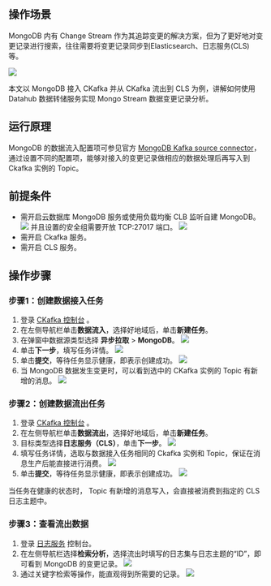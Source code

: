 ## 操作场景

MongoDB 内有 Change Stream 作为其追踪变更的解决方案，但为了更好地对变更记录进行搜索，往往需要将变更记录同步到Elasticsearch、日志服务(CLS) 等。

![](https://qcloudimg.tencent-cloud.cn/raw/cc7562f3306a56debf1748c8b433f88a.png)

本文以 MongoDB 接入 CKafka 并从 CKafka 流出到 CLS 为例，讲解如何使用 Datahub 数据转储服务实现 Mongo Stream 数据变更记录分析。

## 运行原理

MongoDB 的数据流入配置项可参见官方 [MongoDB Kafka source connector](https://docs.mongodb.com/kafka-connector/current/source-connector/)，通过设置不同的配置项，能够对接入的变更记录做相应的数据处理后再写入到 Ckafka 实例的 Topic。

## 前提条件

- 需开启云数据库 MongoDB 服务或使用负载均衡 CLB 监听自建 MongoDB。
![](https://qcloudimg.tencent-cloud.cn/raw/1386958ceb6ad238cde997d2c53eb722.png)
并且设置的安全组需要开放 TCP:27017 端口。
![](https://qcloudimg.tencent-cloud.cn/raw/3a7a7593ecdedf07de2e087d0687d258.png)
- 需开启 Ckafka 服务。
- 需开启 CLS 服务。

## 操作步骤

### 步骤1：创建数据接入任务

1. 登录 [CKafka 控制台](https://console.cloud.tencent.com/ckafka) 。
2. 在左侧导航栏单击**数据流入**，选择好地域后，单击**新建任务**。
3. 在弹窗中数据源类型选择 **异步拉取** > **MongoDB**。
![](https://qcloudimg.tencent-cloud.cn/raw/2733ca5e5b966bac82f1858962cc960c.png)
4. 单击**下一步**，填写任务详情。
![](https://qcloudimg.tencent-cloud.cn/raw/a5647a8d101714a982858ff81c827f10.png)
5. 单击**提交**，等待任务显示健康，即表示创建成功。
![](https://qcloudimg.tencent-cloud.cn/raw/c3de44cecf13ba331b78914ebb100f53.png)
6. 当 MongoDB 数据发生变更时，可以看到选中的 CKafka 实例的 Topic 有新增的消息。
![](https://qcloudimg.tencent-cloud.cn/raw/94494e70d68682da95a83a3c3f56d124.png)

### 步骤2：创建数据流出任务

1. 登录 [CKafka 控制台](https://console.cloud.tencent.com/ckafka) 。
2. 在左侧导航栏单击**数据流出**，选择好地域后，单击**新建任务**。
3. 目标类型选择**日志服务（CLS）**，单击**下一步**。
![](https://qcloudimg.tencent-cloud.cn/raw/49edecde6642832c3d7c2d57322ed672.png)
4. 填写任务详情，选取与数据接入任务相同的 Ckafka 实例和 Topic，保证在消息生产后能直接进行消费。
![](https://qcloudimg.tencent-cloud.cn/raw/3d0e8a13995fcd325cf8e32a9b8dbbda.png)
5. 单击**提交**，等待任务显示健康，即表示创建成功。
![](https://qcloudimg.tencent-cloud.cn/raw/8f4ff805167b1b84d7dacc8c8dc4a333.png)
<dx-alert infotype="explain" title="">
当任务在健康的状态时， Topic 有新增的消息写入，会直接被消费到指定的 CLS 日志主题中。
</dx-alert>



### 步骤3：查看流出数据

1. 登录 [日志服务](https://console.cloud.tencent.com/cls/overview?region=ap-guangzhou) 控制台。
2. 在左侧导航栏选择**检索分析**，选择流出时填写的日志集与日志主题的“ID”，即可看到 MongoDB 的变更记录。
![](https://qcloudimg.tencent-cloud.cn/raw/bb814dba5eac4aa46e9ad3f8732a7951.png)
3. 通过关键字检索等操作，能直观得到所需要的记录。
![](https://qcloudimg.tencent-cloud.cn/raw/f4d1f65187e45a9c40d92f590d192029.png)

